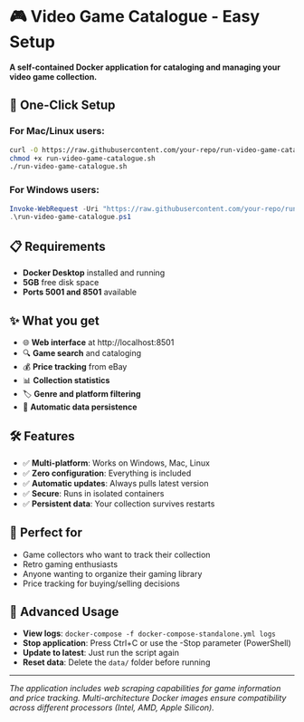 # 🎮 Video Game Catalogue - Easy Setup

**A self-contained Docker application for cataloging and managing your video game collection.**

## 🚀 One-Click Setup

### For Mac/Linux users:
```bash
curl -O https://raw.githubusercontent.com/your-repo/run-video-game-catalogue.sh
chmod +x run-video-game-catalogue.sh
./run-video-game-catalogue.sh
```

### For Windows users:
```powershell
Invoke-WebRequest -Uri "https://raw.githubusercontent.com/your-repo/run-video-game-catalogue.ps1" -OutFile "run-video-game-catalogue.ps1"
.\run-video-game-catalogue.ps1
```

## 📋 Requirements

- **Docker Desktop** installed and running
- **5GB** free disk space
- **Ports 5001 and 8501** available

## ✨ What you get

- 🌐 **Web interface** at http://localhost:8501
- 🔍 **Game search** and cataloging
- 💰 **Price tracking** from eBay
- 📊 **Collection statistics**
- 🏷️ **Genre and platform filtering**
- 💾 **Automatic data persistence**

## 🛠️ Features

- ✅ **Multi-platform**: Works on Windows, Mac, Linux
- ✅ **Zero configuration**: Everything is included
- ✅ **Automatic updates**: Always pulls latest version
- ✅ **Secure**: Runs in isolated containers
- ✅ **Persistent data**: Your collection survives restarts

## 🎯 Perfect for

- Game collectors who want to track their collection
- Retro gaming enthusiasts
- Anyone wanting to organize their gaming library
- Price tracking for buying/selling decisions

## 🔧 Advanced Usage

- **View logs**: `docker-compose -f docker-compose-standalone.yml logs`
- **Stop application**: Press Ctrl+C or use the -Stop parameter (PowerShell)
- **Update to latest**: Just run the script again
- **Reset data**: Delete the `data/` folder before running

---

*The application includes web scraping capabilities for game information and price tracking. Multi-architecture Docker images ensure compatibility across different processors (Intel, AMD, Apple Silicon).*
